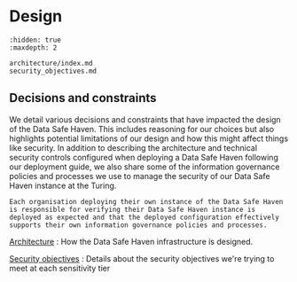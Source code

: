 # Design

```{toctree}
:hidden: true
:maxdepth: 2

architecture/index.md
security_objectives.md
```

## Decisions and constraints

We detail various decisions and constraints that have impacted the design of the Data Safe Haven.
This includes reasoning for our choices but also highlights potential limitations of our design and how this might affect things like security.
In addition to describing the architecture and technical security controls configured when deploying a Data Safe Haven following our deployment guide, we also share some of the information governance policies and processes we use to manage the security of our Data Safe Haven instance at the Turing.

```{warning}
Each organisation deploying their own instance of the Data Safe Haven is responsible for verifying their Data Safe Haven instance is deployed as expected and that the deployed configuration effectively supports their own information governance policies and processes.
```

[Architecture](architecture/index.md)
: How the Data Safe Haven infrastructure is designed.

[Security objectives](security_objectives.md)
: Details about the security objectives we're trying to meet at each sensitivity tier
